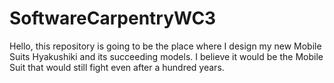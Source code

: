 # SoftwareCarpentryWC3

Hello, this repository is going to be the place where I design my new Mobile Suits Hyakushiki and its succeeding models. I believe it would be the Mobile Suit that would still fight even after a hundred years. 
